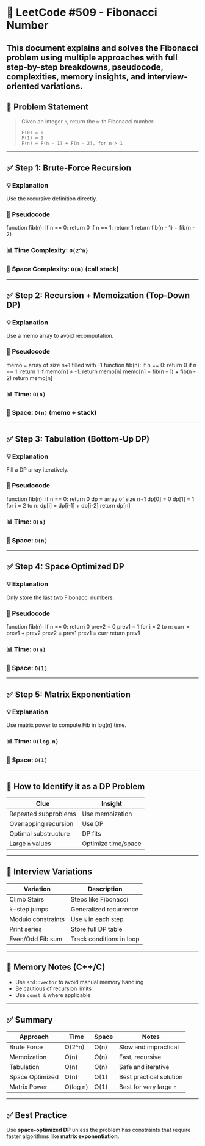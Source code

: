 # 🧠 LeetCode #509 - Fibonacci Number

## This document explains and solves the Fibonacci problem using multiple approaches with full step-by-step breakdowns, pseudocode, complexities, memory insights, and interview-oriented variations.

## 🧾 Problem Statement

> Given an integer `n`, return the `n`-th Fibonacci number:
>
> ```
> F(0) = 0
> F(1) = 1
> F(n) = F(n - 1) + F(n - 2), for n > 1
> ```

---

## ✅ Step 1: Brute-Force Recursion

### 💡 Explanation

Use the recursive definition directly.

### 🧾 Pseudocode

function fib(n):
if n == 0: return 0
if n == 1: return 1
return fib(n - 1) + fib(n - 2)

### 📊 Time Complexity: `O(2^n)`

### 🧠 Space Complexity: `O(n)` (call stack)

---

## ✅ Step 2: Recursion + Memoization (Top-Down DP)

### 💡 Explanation

Use a memo array to avoid recomputation.

### 🧾 Pseudocode

memo = array of size n+1 filled with -1
function fib(n):
if n == 0: return 0
if n == 1: return 1
if memo[n] ≠ -1:
return memo[n]
memo[n] = fib(n - 1) + fib(n - 2)
return memo[n]

### 📊 Time: `O(n)`

### 🧠 Space: `O(n)` (memo + stack)

---

## ✅ Step 3: Tabulation (Bottom-Up DP)

### 💡 Explanation

Fill a DP array iteratively.

### 🧾 Pseudocode

function fib(n):
if n == 0: return 0
dp = array of size n+1
dp[0] = 0
dp[1] = 1
for i = 2 to n:
dp[i] = dp[i-1] + dp[i-2]
return dp[n]

### 📊 Time: `O(n)`

### 🧠 Space: `O(n)`

---

## ✅ Step 4: Space Optimized DP

### 💡 Explanation

Only store the last two Fibonacci numbers.

### 🧾 Pseudocode

function fib(n):
if n == 0: return 0
prev2 = 0
prev1 = 1
for i = 2 to n:
curr = prev1 + prev2
prev2 = prev1
prev1 = curr
return prev1

### 📊 Time: `O(n)`

### 🧠 Space: `O(1)`

---

## ✅ Step 5: Matrix Exponentiation

### 💡 Explanation

Use matrix power to compute Fib in log(n) time.

### 📊 Time: `O(log n)`

### 🧠 Space: `O(1)`

---

## 🔁 How to Identify it as a DP Problem

| Clue                  | Insight             |
| --------------------- | ------------------- |
| Repeated subproblems  | Use memoization     |
| Overlapping recursion | Use DP              |
| Optimal substructure  | DP fits             |
| Large `n` values      | Optimize time/space |

---

## 🧠 Interview Variations

| Variation          | Description              |
| ------------------ | ------------------------ |
| Climb Stairs       | Steps like Fibonacci     |
| k-step jumps       | Generalized recurrence   |
| Modulo constraints | Use `%` in each step     |
| Print series       | Store full DP table      |
| Even/Odd Fib sum   | Track conditions in loop |

---

## 🧠 Memory Notes (C++/C)

- Use `std::vector` to avoid manual memory handling
- Be cautious of recursion limits
- Use `const &` where applicable

---

## ✅ Summary

| Approach        | Time     | Space | Notes                   |
| --------------- | -------- | ----- | ----------------------- |
| Brute Force     | O(2^n)   | O(n)  | Slow and impractical    |
| Memoization     | O(n)     | O(n)  | Fast, recursive         |
| Tabulation      | O(n)     | O(n)  | Safe and iterative      |
| Space Optimized | O(n)     | O(1)  | Best practical solution |
| Matrix Power    | O(log n) | O(1)  | Best for very large `n` |

---

## ✅ Best Practice

Use **space-optimized DP** unless the problem has constraints that require faster algorithms like **matrix exponentiation**.
